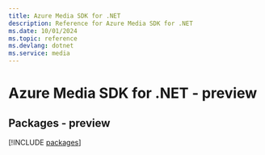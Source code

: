 ```yaml
---
title: Azure Media SDK for .NET
description: Reference for Azure Media SDK for .NET
ms.date: 10/01/2024
ms.topic: reference
ms.devlang: dotnet
ms.service: media
---
```

# Azure Media SDK for .NET - preview
## Packages - preview
[!INCLUDE [packages](media-index.md)]